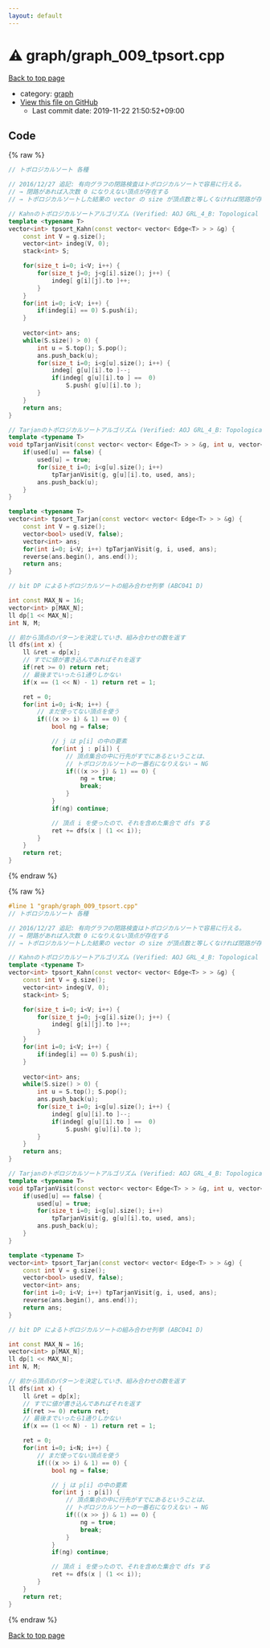 ```yaml
---
layout: default
---
```


<!-- mathjax config similar to math.stackexchange -->
<script type="text/javascript" async
  src="https://cdnjs.cloudflare.com/ajax/libs/mathjax/2.7.5/MathJax.js?config=TeX-MML-AM_CHTML">
</script>
<script type="text/x-mathjax-config">
  MathJax.Hub.Config({
    TeX: { equationNumbers: { autoNumber: "AMS" }},
    tex2jax: {
      inlineMath: [ ['$','$'] ],
      processEscapes: true
    },
    "HTML-CSS": { matchFontHeight: false },
    displayAlign: "left",
    displayIndent: "2em"
  });
</script>

<script type="text/javascript" src="https://cdnjs.cloudflare.com/ajax/libs/jquery/3.4.1/jquery.min.js"></script>
<script src="https://cdn.jsdelivr.net/npm/jquery-balloon-js@1.1.2/jquery.balloon.min.js" integrity="sha256-ZEYs9VrgAeNuPvs15E39OsyOJaIkXEEt10fzxJ20+2I=" crossorigin="anonymous"></script>
<script type="text/javascript" src="../../assets/js/copy-button.js"></script>
<link rel="stylesheet" href="../../assets/css/copy-button.css" />


# :warning: graph/graph_009_tpsort.cpp

<a href="../../index.html">Back to top page</a>

* category: <a href="../../index.html#f8b0b924ebd7046dbfa85a856e4682c8">graph</a>
* <a href="{{ site.github.repository_url }}/blob/master/graph/graph_009_tpsort.cpp">View this file on GitHub</a>
    - Last commit date: 2019-11-22 21:50:52+09:00




## Code

<a id="unbundled"></a>
{% raw %}
```cpp
// トポロジカルソート 各種

// 2016/12/27 追記: 有向グラフの閉路検査はトポロジカルソートで容易に行える。
// → 閉路があれば入次数 0 になりえない頂点が存在する
// → トポロジカルソートした結果の vector の size が頂点数と等しくなければ閉路が存在

// Kahnのトポロジカルソートアルゴリズム (Verified: AOJ GRL_4_B: Topological Sort)
template <typename T>
vector<int> tpsort_Kahn(const vector< vector< Edge<T> > > &g) {
    const int V = g.size();
    vector<int> indeg(V, 0);
    stack<int> S;

    for(size_t i=0; i<V; i++) {
        for(size_t j=0; j<g[i].size(); j++) {
            indeg[ g[i][j].to ]++;
        }
    }
    for(int i=0; i<V; i++) {
        if(indeg[i] == 0) S.push(i);
    }
    
    vector<int> ans;
    while(S.size() > 0) {
        int u = S.top(); S.pop();
        ans.push_back(u);
        for(size_t i=0; i<g[u].size(); i++) {
            indeg[ g[u][i].to ]--;
            if(indeg[ g[u][i].to ] ==  0)
                S.push( g[u][i].to );
        }
    }
    return ans;
}

// Tarjanのトポロジカルソートアルゴリズム (Verified: AOJ GRL_4_B: Topological Sort)
template <typename T>
void tpTarjanVisit(const vector< vector< Edge<T> > > &g, int u, vector<bool> &used, vector<int> &ans) {
    if(used[u] == false) {
        used[u] = true;
        for(size_t i=0; i<g[u].size(); i++) 
            tpTarjanVisit(g, g[u][i].to, used, ans);
        ans.push_back(u);
    }
}

template <typename T>
vector<int> tpsort_Tarjan(const vector< vector< Edge<T> > > &g) {
    const int V = g.size();
    vector<bool> used(V, false);
    vector<int> ans;
    for(int i=0; i<V; i++) tpTarjanVisit(g, i, used, ans);
    reverse(ans.begin(), ans.end());
    return ans;
}

// bit DP によるトポロジカルソートの組み合わせ列挙 (ABC041 D)

int const MAX_N = 16;
vector<int> p[MAX_N];
ll dp[1 << MAX_N];
int N, M;

// 前から頂点のパターンを決定していき、組み合わせの数を返す
ll dfs(int x) {
    ll &ret = dp[x];
    // すでに値が書き込んであればそれを返す
    if(ret >= 0) return ret;
    // 最後までいったら1通りしかない
    if(x == (1 << N) - 1) return ret = 1;

    ret = 0;
    for(int i=0; i<N; i++) {
        // まだ使ってない頂点を使う
        if(((x >> i) & 1) == 0) {
            bool ng = false;

            // j は p[i] の中の要素
            for(int j : p[i]) {
                // 頂点集合の中に行先がすでにあるということは、
                // トポロジカルソートの一番右になりえない → NG
                if(((x >> j) & 1) == 0) {
                    ng = true;
                    break;
                }
            }
            if(ng) continue;

            // 頂点 i を使ったので、それを含めた集合で dfs する
            ret += dfs(x | (1 << i));
        }
    }
    return ret;
}

```
{% endraw %}

<a id="bundled"></a>
{% raw %}
```cpp
#line 1 "graph/graph_009_tpsort.cpp"
// トポロジカルソート 各種

// 2016/12/27 追記: 有向グラフの閉路検査はトポロジカルソートで容易に行える。
// → 閉路があれば入次数 0 になりえない頂点が存在する
// → トポロジカルソートした結果の vector の size が頂点数と等しくなければ閉路が存在

// Kahnのトポロジカルソートアルゴリズム (Verified: AOJ GRL_4_B: Topological Sort)
template <typename T>
vector<int> tpsort_Kahn(const vector< vector< Edge<T> > > &g) {
    const int V = g.size();
    vector<int> indeg(V, 0);
    stack<int> S;

    for(size_t i=0; i<V; i++) {
        for(size_t j=0; j<g[i].size(); j++) {
            indeg[ g[i][j].to ]++;
        }
    }
    for(int i=0; i<V; i++) {
        if(indeg[i] == 0) S.push(i);
    }
    
    vector<int> ans;
    while(S.size() > 0) {
        int u = S.top(); S.pop();
        ans.push_back(u);
        for(size_t i=0; i<g[u].size(); i++) {
            indeg[ g[u][i].to ]--;
            if(indeg[ g[u][i].to ] ==  0)
                S.push( g[u][i].to );
        }
    }
    return ans;
}

// Tarjanのトポロジカルソートアルゴリズム (Verified: AOJ GRL_4_B: Topological Sort)
template <typename T>
void tpTarjanVisit(const vector< vector< Edge<T> > > &g, int u, vector<bool> &used, vector<int> &ans) {
    if(used[u] == false) {
        used[u] = true;
        for(size_t i=0; i<g[u].size(); i++) 
            tpTarjanVisit(g, g[u][i].to, used, ans);
        ans.push_back(u);
    }
}

template <typename T>
vector<int> tpsort_Tarjan(const vector< vector< Edge<T> > > &g) {
    const int V = g.size();
    vector<bool> used(V, false);
    vector<int> ans;
    for(int i=0; i<V; i++) tpTarjanVisit(g, i, used, ans);
    reverse(ans.begin(), ans.end());
    return ans;
}

// bit DP によるトポロジカルソートの組み合わせ列挙 (ABC041 D)

int const MAX_N = 16;
vector<int> p[MAX_N];
ll dp[1 << MAX_N];
int N, M;

// 前から頂点のパターンを決定していき、組み合わせの数を返す
ll dfs(int x) {
    ll &ret = dp[x];
    // すでに値が書き込んであればそれを返す
    if(ret >= 0) return ret;
    // 最後までいったら1通りしかない
    if(x == (1 << N) - 1) return ret = 1;

    ret = 0;
    for(int i=0; i<N; i++) {
        // まだ使ってない頂点を使う
        if(((x >> i) & 1) == 0) {
            bool ng = false;

            // j は p[i] の中の要素
            for(int j : p[i]) {
                // 頂点集合の中に行先がすでにあるということは、
                // トポロジカルソートの一番右になりえない → NG
                if(((x >> j) & 1) == 0) {
                    ng = true;
                    break;
                }
            }
            if(ng) continue;

            // 頂点 i を使ったので、それを含めた集合で dfs する
            ret += dfs(x | (1 << i));
        }
    }
    return ret;
}

```
{% endraw %}

<a href="../../index.html">Back to top page</a>

